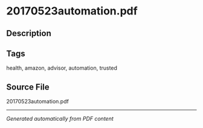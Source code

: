 # 20170523automation.pdf

## Description

## Tags
health, amazon, advisor, automation, trusted

## Source File
20170523automation.pdf

---
*Generated automatically from PDF content*
